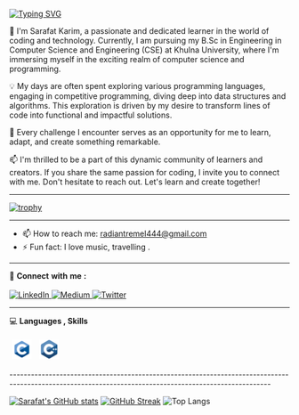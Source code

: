 [![Typing SVG](https://readme-typing-svg.demolab.com?font=Fira+Code&pause=1000&color=22AAF7&width=435&lines=Hi+there+!+it's+been+a+while+%F0%9F%91%8B)](https://git.io/typing-svg)

👋 I'm Sarafat Karim, a passionate and dedicated learner in the world of coding and technology. Currently, I am pursuing my B.Sc in Engineering in Computer Science and Engineering (CSE) at Khulna University, where I'm immersing myself in the exciting realm of computer science and programming.

💡 My days are often spent exploring various programming languages, engaging in competitive programming, diving deep into data structures and algorithms. This exploration is driven by my desire to transform lines of code into functional and impactful solutions.

🌟 Every challenge I encounter serves as an opportunity for me to learn, adapt, and create something remarkable.

📫 I'm thrilled to be a part of this dynamic community of learners and creators. If you share the same passion for coding, I invite you to connect with me. Don't hesitate to reach out. Let's learn and create together!

-----------------------------------------------------------------------------------------------------------------------------------------------------------

[![trophy](https://github-profile-trophy.vercel.app/?username=Schrosmiley)](https://github.com/Schrosmiley/github-profile-trophy)

-----------------------------------------------------------------------------------------------------------------------------------------------------------

- 📫 How to reach me: radiantremel444@gmail.com
- ⚡ Fun fact: I love music, travelling .

-----------------------------------------------------------------------------------------------------------------------------------------------------------
:handshake: **Connect** **with** **me** **:** <br><br>
<a href="https://www.linkedin.com/in/sarafat-karim-0a91b7182">
  <img src="https://img.shields.io/badge/LinkedIn-0077B5?style=for-the-badge&logo=linkedin&logoColor=white" alt="LinkedIn">
</a>
<a href="https://medium.com/@Schro_smiley">
  <img src="https://img.shields.io/badge/Medium-12100E?style=for-the-badge&logo=medium&logoColor=white" alt="Medium">
</a>
<a href="https://twitter.com/sarafat_karim">
  <img src="https://img.shields.io/badge/Twitter-1DA1F2?style=for-the-badge&logo=twitter&logoColor=white" alt="Twitter">
</a> <br>

-----------------------------------------------------------------------------------------------------------------------------------------------------------
:computer: **Languages , Skills**
<p float="left">
<img style="padding:5px;" align="center" alt="NodeJS" width="35px" src="https://raw.githubusercontent.com/github/explore/80688e429a7d4ef2fca1e82350fe8e3517d3494d/topics/c/c.png"/>
  
<img style="padding:5px;" align="center" alt="NodeJS" width="35px" src="https://raw.githubusercontent.com/github/explore/80688e429a7d4ef2fca1e82350fe8e3517d3494d/topics/cpp/cpp.png"/>
</p>
-------------------------------------------------------------------------------------------------------------------------------------------------------

[![Sarafat's GitHub stats](https://github-readme-stats.vercel.app/api?username=Schrosmiley)](https://github.com/Schrosmiley/github-readme-stats)
[![GitHub Streak](https://streak-stats.demolab.com/?user=Schrosmiley)](https://git.io/streak-stats)
![Top Langs](https://github-readme-stats.vercel.app/api/top-langs/?username=Schrosmiley&theme=tokyonight)
<!--


**Schrosmiley/Schrosmiley** is a ✨ _special_ ✨ repository because its `README.md` (this file) appears on your GitHub profile.

Here are some ideas to get you started:
  ⚡️ A quick introduction
- 🔭 I’m currently studing in Khulna University
- 🌱 I’m currently learning 
- 👯 I’m looking to collaborate on ...
- 🤔 I’m looking for help with ...
- 💬 Ask me about ...
- 📫 How to reach me: radiantremel444@gmail.com
- 😄 Pronouns: ...
- ⚡ Fun fact: I love music, travelling .
-->
